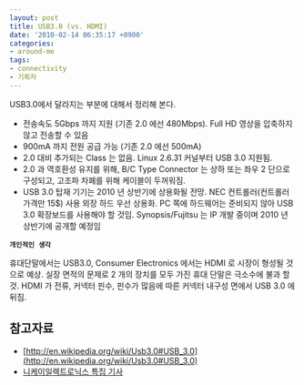 ```yaml
---
layout: post
title: USB3.0 (vs. HDMI)
date: '2010-02-14 06:35:17 +0900'
categories:
- around-me
tags:
- connectivity
- 기획자
---
```


USB3.0에서 달라지는 부분에 대해서 정리해 본다.

- 전송속도 5Gbps 까지 지원 (기존 2.0 에선 480Mbps). Full HD 영상을 압축하지 않고 전송할 수 있음
- 900mA 까지 전원 공급 가능 (기존 2.0 에선 500mA)
- 2.0 대비 추가되는 Class 는 없음. Linux 2.6.31 커널부터 USB 3.0 지원됨.
- 2.0 과 역호환성 유지를 위해, B/C Type Connector 는 상하 또는 좌우 2 단으로 구성되고, 고조파 차폐를 위해 케이블이 두꺼워짐.
- USB 3.0 탑재 기기는 2010 년 상반기에 상용화될 전망. NEC 컨트롤러(컨트롤러 가격만 15$) 사용 외장 하드 우선 상용화. PC 쪽에 하드웨어는 준비되지 않아 USB 3.0 확장보드를 사용해야 할 것임. Synopsis/Fujitsu 는 IP 개발 중이며 2010 년 상반기에 공개할 예정임

**`개인적인 생각`**

휴대단말에서는 USB3.0, Consumer Electronics 에서는 HDMI 로 시장이 형성될 것으로 예상. 실장 면적의 문제로 2 개의 장치를 모두 가진 휴대 단말은 극소수에 불과 할 것. HDMI 가 전류, 커넥터 핀수, 핀수가 많음에 따른 커넥터 내구성 면에서 USB 3.0 에 뒤짐.
## 참고자료

- [http://en.wikipedia.org/wiki/Usb3.0#USB_3.0](http://en.wikipedia.org/wiki/Usb3.0#USB_3.0)
- [니케이일렉트로닉스 특집 기사](http://www.nekorea.co.kr/article_view.asp?seno=5604)
